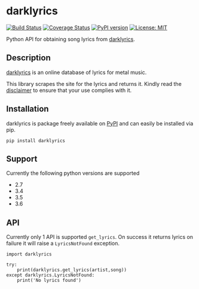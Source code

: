 # darklyrics
[![Build Status](https://travis-ci.org/res0nance/darklyrics.svg?branch=master)](https://travis-ci.org/res0nance/darklyrics)
[![Coverage Status](https://coveralls.io/repos/github/res0nance/darklyrics/badge.svg?branch=master)](https://coveralls.io/github/res0nance/darklyrics?branch=master)
[![PyPI version](https://badge.fury.io/py/darklyrics.svg)](https://badge.fury.io/py/darklyrics)
[![License: MIT](https://img.shields.io/badge/License-MIT-blue.svg)](https://opensource.org/licenses/MIT)

Python API for obtaining song lyrics from [darklyrics].

[darklyrics]: http://www.darklyrics.com/

## Description

[darklyrics] is an online database of lyrics for metal music.

This library scrapes the site for the lyrics and returns it. Kindly read the [disclaimer] to ensure that your use complies with it.

[disclaimer]: http://www.darklyrics.com/disclaim.html

## Installation

darklyrics is package freely available on [PyPI] and can easily be installed via pip.

```
pip install darklyrics
````

[PyPI]: https://pypi.python.org/pypi/darklyrics/0.1.1

## Support
Currently the following python versions are supported
- 2.7
- 3.4
- 3.5
- 3.6

## API
Currently only 1 API is supported `get_lyrics`. On success it returns lyrics on failure it will raise a `LyricsNotFound` exception.

```
import darklyrics

try:
    print(darklyrics.get_lyrics(artist,song))
except darklyrics.LyricsNotFound:
    print('No lyrics found')
```
